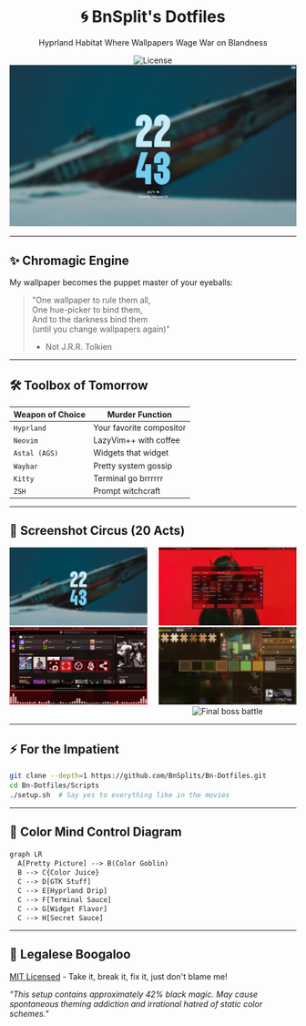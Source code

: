 <div align="center">
  <h1 align="center">🌀 BnSplit's Dotfiles</h1>
  <p align="center">Hyprland Habitat Where Wallpapers Wage War on Blandness</p>

  ![License](https://img.shields.io/badge/Contains-100%25_Pure_Unixy_Goodness-important?style=for-the-badge&color=yellow)
  [![Screenshot Party](./screenshots/1.png)](./screenshots)
</div>

---

## ✨ **Chromagic Engine**
My wallpaper becomes the puppet master of your eyeballs:

> "One wallpaper to rule them all,  
> One hue-picker to bind them,  
> And to the darkness bind them  
> (until you change wallpapers again)"
>
> - Not J.R.R. Tolkien

---

## 🛠 **Toolbox of Tomorrow**
| Weapon of Choice   | Murder Function          | 
|---------------------|--------------------------|
| `Hyprland`          | Your favorite compositor |
| `Neovim`            | LazyVim++ with coffee    |
| `Astal (AGS)`       | Widgets that widget      |
| `Waybar`            | Pretty system gossip     |
| `Kitty`             | Terminal go brrrrrr      |
| `ZSH`               | Prompt witchcraft        |

---

## 🎨 **Screenshot Circus (20 Acts)**
<div align="center" style="column-count: 2; column-gap: 20px;">
  <img src="./screenshots/1.png" width="400" alt="The ritual begins">
  <img src="./screenshots/2.png" width="400" alt="Colors go brrr">
  <img src="./screenshots/3.png" width="400" alt="Neovim dark magic">
  <img src="./screenshots/4.png" width="400" alt="Widget wonderland">
  <!-- ... continue through 20 screenshots -->
  <img src="./screenshots/20.png" width="400" alt="Final boss battle">
</div>

---

## ⚡ **For the Impatient**
```bash
git clone --depth=1 https://github.com/BnSplits/Bn-Dotfiles.git
cd Bn-Dotfiles/Scripts
./setup.sh  # Say yes to everything like in the movies
```

---

## 🧠 **Color Mind Control Diagram**
```mermaid
graph LR
  A[Pretty Picture] --> B(Color Goblin)
  B --> C{Color Juice}
  C --> D[GTK Stuff]
  C --> E[Hyprland Drip]
  C --> F[Terminal Sauce]
  C --> G[Widget Flavor]
  C --> H[Secret Sauce]
```

---

## 📜 **Legalese Boogaloo**
[MIT Licensed](./LICENSE) - Take it, break it, fix it, just don't blame me!

*"This setup contains approximately 42% black magic. May cause spontaneous theming addiction and irrational hatred of static color schemes."*
